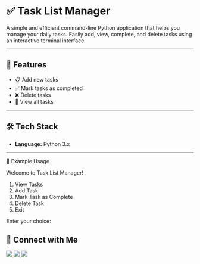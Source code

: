 # ✅ Task List Manager

A simple and efficient command-line Python application that helps you manage your daily tasks. Easily add, view, complete, and delete tasks using an interactive terminal interface.

---

## 🚀 Features

- 📋 Add new tasks
- ✅ Mark tasks as completed
- ❌ Delete tasks
- 📄 View all tasks 

---

## 🛠️ Tech Stack

- **Language:** Python 3.x

---
📌 Example Usage

Welcome to Task List Manager!

1. View Tasks
2. Add Task
3. Mark Task as Complete
4. Delete Task
5. Exit

Enter your choice:


## 💼 Connect with Me

<a href="https://www.linkedin.com/in/manthanterse/">
  <img src="https://img.shields.io/badge/LinkedIn-blue?style=for-the-badge&logo=linkedin" />
</a>
<a href="mailto:tersemanthan2006@gmail.com">
  <img src="https://img.shields.io/badge/Gmail-red?style=for-the-badge&logo=gmail&logoColor=white" />
</a>
<a href="https://leetcode.com/u/manthan_terse/">
  <img src="https://img.shields.io/badge/LeetCode-orange?style=for-the-badge&logo=leetcode&logoColor=white" />
</a>
  

